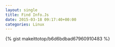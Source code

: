 ```yaml
---
layout: single                                                                                                              
title: Find Info.Js                                                                                                                       
date: 2015-03-18 09:17:40+00:00                                                                                                                        
categories: Linux                                                                                                                
---                                                                                                                              
```


{% gist makeittotop/b6d6bdbad67960910483 %}                                                                                                           

